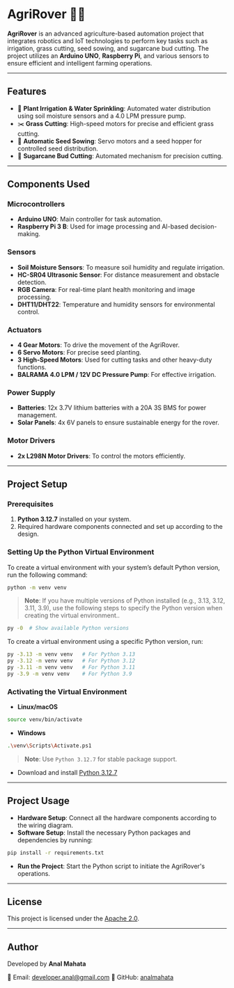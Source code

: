 # AgriRover 🌱🚜

**AgriRover** is an advanced agriculture-based automation project that integrates robotics and IoT technologies to perform key tasks such as irrigation, grass cutting, seed sowing, and sugarcane bud cutting. The project utilizes an **Arduino UNO**, **Raspberry Pi**, and various sensors to ensure efficient and intelligent farming operations.

---

## Features

- 🌾 **Plant Irrigation & Water Sprinkling**: Automated water distribution using soil moisture sensors and a 4.0 LPM pressure pump.
- ✂️ **Grass Cutting**: High-speed motors for precise and efficient grass cutting.
- 🌱 **Automatic Seed Sowing**: Servo motors and a seed hopper for controlled seed distribution.
- 🌿 **Sugarcane Bud Cutting**: Automated mechanism for precision cutting.

---

## Components Used

### Microcontrollers

- **Arduino UNO**: Main controller for task automation.
- **Raspberry Pi 3 B**: Used for image processing and AI-based decision-making.

### Sensors

- **Soil Moisture Sensors**: To measure soil humidity and regulate irrigation.
- **HC-SR04 Ultrasonic Sensor**: For distance measurement and obstacle detection.
- **RGB Camera**: For real-time plant health monitoring and image processing.
- **DHT11/DHT22**: Temperature and humidity sensors for environmental control.

### Actuators

- **4 Gear Motors**: To drive the movement of the AgriRover.
- **6 Servo Motors**: For precise seed planting.
- **3 High-Speed Motors**: Used for cutting tasks and other heavy-duty functions.
- **BALRAMA 4.0 LPM / 12V DC Pressure Pump**: For effective irrigation.

### Power Supply

- **Batteries**: 12x 3.7V lithium batteries with a 20A 3S BMS for power management.
- **Solar Panels**: 4x 6V panels to ensure sustainable energy for the rover.

### Motor Drivers

- **2x L298N Motor Drivers**: To control the motors efficiently.

---

## Project Setup

### Prerequisites

1. **Python 3.12.7** installed on your system.
2. Required hardware components connected and set up according to the design.

### Setting Up the Python Virtual Environment

To create a virtual environment with your system’s default Python version, run the following command:

```bash
python -m venv venv
```

> **Note**: If you have multiple versions of Python installed (e.g., 3.13, 3.12, 3.11, 3.9), use the following steps to specify the Python version when creating the virtual environment..

```bash
py -0  # Show available Python versions
```

To create a virtual environment using a specific Python version, run:

```bash
py -3.13 -m venv venv   # For Python 3.13
py -3.12 -m venv venv   # For Python 3.12
py -3.11 -m venv venv   # For Python 3.11
py -3.9 -m venv venv    # For Python 3.9
```

### Activating the Virtual Environment

- **Linux/macOS**

```bash
source venv/bin/activate
```

- **Windows**

```bash
.\venv\Scripts\Activate.ps1
```

> **Note**: Use `Python 3.12.7` for stable package support.

- Download and install [Python 3.12.7](https://www.python.org/downloads/release/python-3127/)

---

## Project Usage

- **Hardware Setup**: Connect all the hardware components according to the wiring diagram.
- **Software Setup**: Install the necessary Python packages and dependencies by running:

```bash
pip install -r requirements.txt
```

- **Run the Project**: Start the Python script to initiate the AgriRover's operations.

---

## License

This project is licensed under the [Apache 2.0](http://www.apache.org/licenses/LICENSE-2.0).

---

## Author

Developed by **Anal Mahata**

📧 Email: developer.anal@gmail.com
🐙 GitHub: [analmahata](https://github.com/analmahata)
